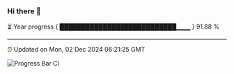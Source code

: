 ### Hi there 👋

⏳ Year progress { ███████████████████████████▁▁▁ } 91.88 %

---

⏰ Updated on Mon, 02 Dec 2024 06:21:25 GMT

![Progress Bar CI](https://github.com/liununu/liununu/workflows/Progress%20Bar%20CI/badge.svg)
